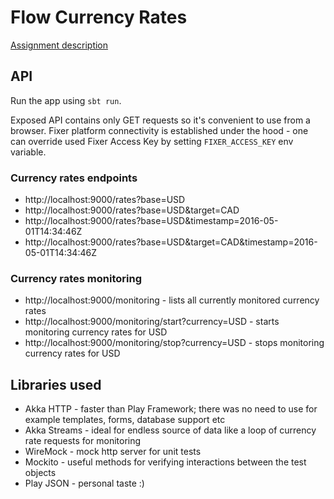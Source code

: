 # Flow Currency Rates

[Assignment description](./Assignment.md)

## API

Run the app using `sbt run`.

Exposed API contains only GET requests so it's convenient to use from a browser.
Fixer platform connectivity is established under the hood - one can override used Fixer Access Key by setting `FIXER_ACCESS_KEY` env variable.

### Currency rates endpoints
- http://localhost:9000/rates?base=USD
- http://localhost:9000/rates?base=USD&target=CAD
- http://localhost:9000/rates?base=USD&timestamp=2016-05-01T14:34:46Z
- http://localhost:9000/rates?base=USD&target=CAD&timestamp=2016-05-01T14:34:46Z

### Currency rates monitoring
- http://localhost:9000/monitoring - lists all currently monitored currency rates
- http://localhost:9000/monitoring/start?currency=USD - starts monitoring currency rates for USD
- http://localhost:9000/monitoring/stop?currency=USD - stops monitoring currency rates for USD

## Libraries used

- Akka HTTP - faster than Play Framework; there was no need to use for example templates, forms, database support etc
- Akka Streams - ideal for endless source of data like a loop of currency rate requests for monitoring
- WireMock - mock http server for unit tests
- Mockito - useful methods for verifying interactions between the test objects
- Play JSON - personal taste :)
